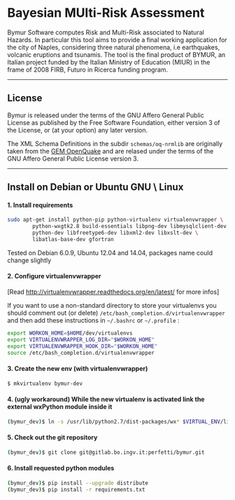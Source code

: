 # Bayesian MUlti-Risk Assessment

Bymur Software computes Risk and Multi-Risk associated to Natural Hazards.
In particular this tool aims to provide a final working application for
the city of Naples, considering three natural phenomena, i.e earthquakes,
volcanic eruptions and tsunamis.
The tool is the final product of BYMUR, an Italian project funded by the
Italian Ministry of Education (MIUR) in the frame of 2008 FIRB, Futuro in
Ricerca funding program.

---

## License

Bymur is released under the terms of the GNU Affero General Public License 
as published by the Free Software Foundation, either version 3 of the License,
or (at your option) any later version.

The XML Schema Definitions in the subdir `schemas/oq-nrmlib` are originally 
taken from the [GEM OpenQuake](https://github.com/gem/oq-engine) and are 
relased under the terms of the GNU Affero General Public License version 3.

---

## Install on Debian or Ubuntu GNU \\ Linux

#### 1. Install requirements
```sh
sudo apt-get install python-pip python-virtualenv virtualenvwrapper \
        python-wxgtk2.8 build-essentials libpng-dev libmysqlclient-dev \
        python-dev libfreetype6-dev libxml2-dev libxslt-dev \
        libatlas-base-dev gfortran

```
Tested on Debian 6.0.9, Ubuntu 12.04 and 14.04, packages name could change 
slightly

#### 2. Configure virtualenvwrapper

 [Read http://virtualenvwrapper.readthedocs.org/en/latest/ for more infos] 
 
 If you want to use a non-standard directory to store your virtualenvs
 you should comment out (or delete) `/etc/bash_completion.d/virtualenvwrapper`
 and then add these instructions in `~/.bashrc` or `~/.profile` :

 ```sh
export WORKON_HOME=$HOME/dev/virtualenvs
export VIRTUALENVWRAPPER_LOG_DIR="$WORKON_HOME"
export VIRTUALENVWRAPPER_HOOK_DIR="$WORKON_HOME"
source /etc/bash_completion.d/virtualenvwrapper
```

#### 3. Create the new env (with virtualenvwrapper)
 ```sh
 $ mkvirtualenv bymur-dev
 ```

#### 4. (ugly workaround) While the new virtualenv is activated link the external wxPython module inside it
 ```sh
 (bymur_dev)$ ln -s /usr/lib/python2.7/dist-packages/wx* $VIRTUAL_ENV/lib/python2.7/site-packages/
 ```

#### 5. Check out the git repository
 ```sh
 (bymur_dev)$ git clone git@gitlab.bo.ingv.it:perfetti/bymur.git
 ```

#### 6. Install requested python modules
 ```sh
 (bymur_dev)$ pip install --upgrade distribute
 (bymur_dev)$ pip install -r requirements.txt
 ```
